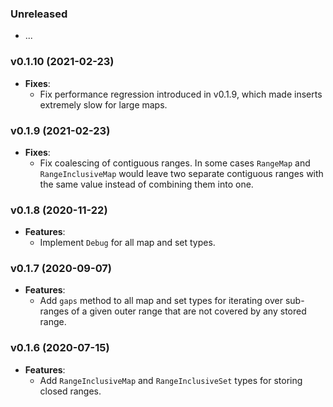 ### Unreleased

- ...


### v0.1.10 (2021-02-23)

- **Fixes**:
    - Fix performance regression introduced in v0.1.9, which made inserts extremely slow for large maps.


### v0.1.9 (2021-02-23)

- **Fixes**:
    - Fix coalescing of contiguous ranges. In some cases `RangeMap` and `RangeInclusiveMap` would leave two separate contiguous ranges with the same value instead of combining them into one.


### v0.1.8 (2020-11-22)

- **Features**:
    - Implement `Debug` for all map and set types.


### v0.1.7 (2020-09-07)

- **Features**:
    - Add `gaps` method to all map and set types for iterating over sub-ranges of a given outer range that are not covered by any stored range.


### v0.1.6 (2020-07-15)

- **Features**:
    - Add `RangeInclusiveMap` and `RangeInclusiveSet` types for storing closed ranges.
